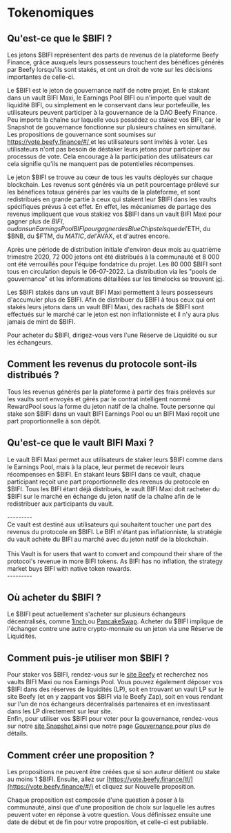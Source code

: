# Tokenomiques

## Qu'est-ce que le $BIFI ?

Les jetons $BIFI représentent des parts de revenus de la plateforme Beefy Finance, grâce auxquels leurs possesseurs touchent des bénéfices générés par Beefy lorsqu'ils sont stakés, et ont un droit de vote sur les décisions importantes de celle-ci.

Le $BIFI est le jeton de gouvernance natif de notre projet. En le stakant dans un vault BIFI Maxi, le Earnings Pool BIFI ou n'importe quel vault de liquidité BIFI, ou simplement en le conservant dans leur portefeuille, les utilisateurs peuvent participer à la gouvernance de la DAO Beefy Finance. Peu importe la chaîne sur laquelle vous possédez ou stakez vos BIFI, car le Snapshot de gouvernance fonctionne sur plusieurs chaînes en simultané. Les propositions de gouvernance sont soumises sur [https://vote.beefy.finance/#/ ](https://vote.beefy.finance/#/)et les utilisateurs sont invités à voter. Les utilisateurs n'ont pas besoin de déstaker leurs jetons pour participer au processus de vote. Cela encourage à la participation des utilisateurs car cela signifie qu'ils ne manquent pas de potentielles récompenses.

Le jeton $BIFI se trouve au cœur de tous les vaults déployés sur chaque blockchain. Les revenus sont générés via un petit pourcentage prélevé sur les bénéfices totaux générés par les vaults de la plateforme, et sont redistribués en grande partie à ceux qui stakent leur $BIFI dans les vaults spécifiques prévus à cet effet. En effet, les mécanismes de partage des revenus impliquent que vous stakiez vos $BIFI dans un vault BIFI Maxi pour gagner plus de $BIFI, ou dans un Earnings Pool BIFI pour gagner des Blue Chips tels que de l'$ETH, du $BNB, du $FTM, du $MATIC, de l'$AVAX, et d'autres encore.

Après une période de distribution initiale d'environ deux mois au quatrième trimestre 2020, 72 000 jetons ont été distribués à la communauté et 8 000 ont été verrouillés pour l'équipe fondatrice du projet. Les 80 000 $BIFI sont tous en circulation depuis le 06-07-2022. La distribution via les "pools de gouvernance" et les informations détaillées sur les timelocks se trouvent [ici](https://github.com/beefyfinance/beefy-gov).

Les $BIFI stakés dans un vault BIFI Maxi permettent à leurs possesseurs d'accumuler plus de $BIFI. Afin de distribuer du $BIFI à tous ceux qui ont stakés leurs jetons dans un vault BIFI Maxi, des rachats de $BIFI sont effectués sur le marché car le jeton est non inflationniste et il n'y aura plus jamais de mint de $BIFI.

Pour acheter du $BIFI, dirigez-vous vers l'une Réserve de Liquidité ou sur les échangeurs.

## Comment les revenus du protocole sont-ils distribués ?

Tous les revenus générés par la plateforme à partir des frais prélevés sur les vaults sont envoyés et gérés par le contrat intelligent nommé RewardPool sous la forme du jeton natif de la chaîne. Toute personne qui stake son $BIFI dans un vault BIFI Earnings Pool ou un BIFI Maxi reçoit une part proportionnelle à son dépôt.

## Qu'est-ce que le vault BIFI Maxi ?

Le vault BIFI Maxi permet aux utilisateurs de staker leurs $BIFI comme dans le Earnings Pool, mais à la place, leur permet de recevoir leurs récompenses en $BIFI. En stakant leurs $BIFI dans ce vault, chaque participant reçoit une part proportionnelle des revenus du protocole en $BIFI. Tous les BIFI étant déjà distribués, le vault BIFI Maxi doit racheter du $BIFI sur le marché en échange du jeton natif de la chaîne afin de le redistribuer aux participants du vault.

\---------\
Ce vault est destiné aux utilisateurs qui souhaitent toucher une part des revenus du protocole en $BIFI. Le BIFI n'étant pas inflationniste, la stratégie du vault achète du BIFI au marché avec du jeton natif de la blockchain.\
\
This Vault is for users that want to convert and compound their share of the protocol's revenue in more BIFI tokens. As BIFI has no inflation, the strategy market buys BIFI with native token rewards.\
\---------

## Où acheter du $BIFI ?

Le $BIFI peut actuellement s'acheter sur plusieurs échangeurs décentralisés, comme [1inch ](https://app.1inch.io/#/56/swap/BIFI/BNB)ou [PancakeSwap](https://pancakeswap.finance/swap). Acheter du $BIFI implique de l'échanger contre une autre crypto-monnaie ou un jeton via une Réserve de Liquidités.

## Comment puis-je utiliser mon $BIFI ?

Pour staker vos $BIFI, rendez-vous sur le [site Beefy](https://app.beefy.finance/) et recherchez nos vaults BIFI Maxi ou nos Earnings Pool. Vous pouvez également déposer vos $BIFI dans des réserves de liquidités (LP), soit en trouvant un vault LP sur le site Beefy (et en y zappant vos $BIFI via le Beefy Zap), soit en vous rendant sur l'un de nos échangeurs décentralisés partenaires et en investissant dans les LP directement sur leur site. \
Enfin, pour utiliser vos $BIFI pour voter pour la gouvernance, rendez-vous sur notre [site Snapshot ](https://vote.beefy.finance/#/)ainsi que notre page [Gouvernance ](../../community/gouvernance.md)pour plus de détails.

## Comment créer une proposition ?

Les propositions ne peuvent être créées que si son auteur détient ou stake au moins 1 $BIFI. Ensuite, allez sur [https://vote.beefy.finance/#/](https://vote.beefy.finance/#/) et cliquez sur Nouvelle proposition.

Chaque proposition est composée d'une question à poser à la communauté, ainsi que d'une proposition de choix sur laquelle les autres peuvent voter en réponse à votre question. Vous définissez ensuite une date de début et de fin pour votre proposition, et celle-ci est publiable.
